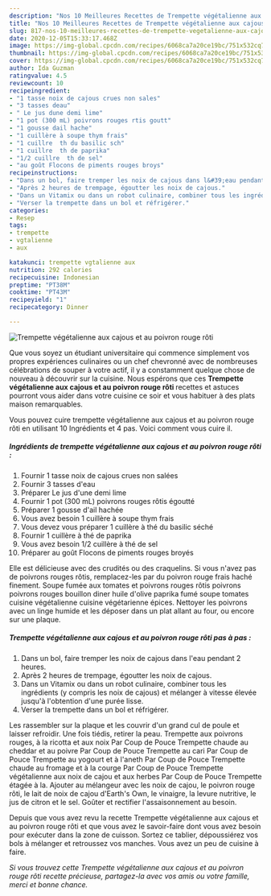 ```yaml
---
description: "Nos 10 Meilleures Recettes de Trempette végétalienne aux cajous et au poivron rouge rôti"
title: "Nos 10 Meilleures Recettes de Trempette végétalienne aux cajous et au poivron rouge rôti"
slug: 817-nos-10-meilleures-recettes-de-trempette-vegetalienne-aux-cajous-et-au-poivron-rouge-roti
date: 2020-12-05T15:33:17.468Z
image: https://img-global.cpcdn.com/recipes/6068ca7a20ce19bc/751x532cq70/trempette-vegetalienne-aux-cajous-et-au-poivron-rouge-roti-photo-principale-de-la-recette.jpg
thumbnail: https://img-global.cpcdn.com/recipes/6068ca7a20ce19bc/751x532cq70/trempette-vegetalienne-aux-cajous-et-au-poivron-rouge-roti-photo-principale-de-la-recette.jpg
cover: https://img-global.cpcdn.com/recipes/6068ca7a20ce19bc/751x532cq70/trempette-vegetalienne-aux-cajous-et-au-poivron-rouge-roti-photo-principale-de-la-recette.jpg
author: Ida Guzman
ratingvalue: 4.5
reviewcount: 10
recipeingredient:
- "1 tasse noix de cajous crues non sales"
- "3 tasses deau"
- " Le jus dune demi lime"
- "1 pot (300 mL) poivrons rouges rtis goutt"
- "1 gousse dail hache"
- "1 cuillère à soupe thym frais"
- "1 cuillre  th du basilic sch"
- "1 cuillre  th de paprika"
- "1/2 cuillre  th de sel"
- "au goût Flocons de piments rouges broys"
recipeinstructions:
- "Dans un bol, faire tremper les noix de cajous dans l&#39;eau pendant 2 heures."
- "Après 2 heures de trempage, égoutter les noix de cajous."
- "Dans un Vitamix ou dans un robot culinaire, combiner tous les ingrédients (y compris les noix de cajous) et mélanger à vitesse élevée jusqu&#39;à l&#39;obtention d&#39;une purée lisse."
- "Verser la trempette dans un bol et réfrigérer.​"
categories:
- Resep
tags:
- trempette
- vgtalienne
- aux

katakunci: trempette vgtalienne aux 
nutrition: 292 calories
recipecuisine: Indonesian
preptime: "PT38M"
cooktime: "PT43M"
recipeyield: "1"
recipecategory: Dinner

---
```



![Trempette végétalienne aux cajous et au poivron rouge rôti](https://img-global.cpcdn.com/recipes/6068ca7a20ce19bc/751x532cq70/trempette-vegetalienne-aux-cajous-et-au-poivron-rouge-roti-photo-principale-de-la-recette.jpg)

Que vous soyez un étudiant universitaire qui commence simplement vos propres expériences culinaires ou un chef chevronné avec de nombreuses célébrations de souper à votre actif, il y a constamment quelque chose de nouveau à découvrir sur la cuisine. Nous espérons que ces <strong> Trempette végétalienne aux cajous et au poivron rouge rôti </strong> recettes et astuces pourront vous aider dans votre cuisine ce soir et vous habituer à des plats maison remarquables.

<!--inarticleads1-->

Vous pouvez cuire trempette végétalienne aux cajous et au poivron rouge rôti en utilisant 10 Ingrédients et 4 pas. Voici comment vous cuire il.

##### Ingrédients de trempette végétalienne aux cajous et au poivron rouge rôti :

1. Fournir 1 tasse noix de cajous crues non salées
1. Fournir 3 tasses d&#39;eau
1. Préparer  Le jus d&#39;une demi lime
1. Fournir 1 pot (300 mL) poivrons rouges rôtis égoutté
1. Préparer 1 gousse d&#39;ail hachée
1. Vous avez besoin 1 cuillère à soupe thym frais
1. Vous devez vous préparer 1 cuillère à thé du basilic séché
1. Fournir 1 cuillère à thé de paprika
1. Vous avez besoin 1/2 cuillère à thé de sel
1. Préparer au goût Flocons de piments rouges broyés


Elle est délicieuse avec des crudités ou des craquelins. Si vous n&#39;avez pas de poivrons rouges rôtis, remplacez-les par du poivron rouge frais haché finement. Soupe fumée aux tomates et poivrons rouges rôtis poivrons poivrons rouges bouillon diner huile d&#39;olive paprika fumé soupe tomates cuisine végétalienne cuisine végétarienne épices. Nettoyer les poivrons avec un linge humide et les déposer dans un plat allant au four, ou encore sur une plaque. 

<!--inarticleads2-->

##### Trempette végétalienne aux cajous et au poivron rouge rôti pas à pas :

1. Dans un bol, faire tremper les noix de cajous dans l&#39;eau pendant 2 heures.
1. Après 2 heures de trempage, égoutter les noix de cajous.
1. Dans un Vitamix ou dans un robot culinaire, combiner tous les ingrédients (y compris les noix de cajous) et mélanger à vitesse élevée jusqu&#39;à l&#39;obtention d&#39;une purée lisse.
1. Verser la trempette dans un bol et réfrigérer.​


Les rassembler sur la plaque et les couvrir d&#39;un grand cul de poule et laisser refroidir. Une fois tiédis, retirer la peau. Trempette aux poivrons rouges, à la ricotta et aux noix Par Coup de Pouce Trempette chaude au cheddar et au poivre Par Coup de Pouce Trempette au cari Par Coup de Pouce Trempette au yogourt et à l&#39;aneth Par Coup de Pouce Trempette chaude au fromage et à la courge Par Coup de Pouce Trempette végétalienne aux noix de cajou et aux herbes Par Coup de Pouce Trempette étagée à la. Ajouter au mélangeur avec les noix de cajou, le poivron rouge rôti, le lait de noix de cajou d&#39;Earth&#39;s Own, le vinaigre, la levure nutritive, le jus de citron et le sel. Goûter et rectifier l&#39;assaisonnement au besoin. 

<!--inarticleads1-->

<p>
Depuis que vous avez revu la recette Trempette végétalienne aux cajous et au poivron rouge rôti et que vous avez le savoir-faire dont vous avez besoin pour exécuter dans la zone de cuisson. Sortez ce tablier, dépoussiérez vos bols à mélanger et retroussez vos manches. Vous avez un peu de cuisine à faire.
</p>

<p>
<i>Si vous trouvez cette Trempette végétalienne aux cajous et au poivron rouge rôti recette précieuse, partagez-la avec vos amis ou votre famille, merci et bonne chance.</i>
</p>
